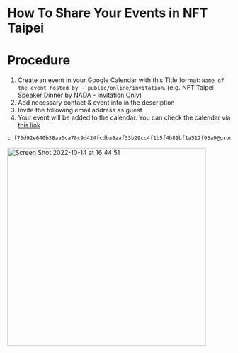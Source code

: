 # How To Share Your Events in NFT Taipei

# Procedure
1. Create an event in your Google Calendar with this Title format: `Name of the event hosted by - public/online/invitation`. (e.g. NFT Taipei Speaker Dinner by NADA - Invitation Only)
2. Add necessary contact & event info in the description
3. Invite the following email address as guest
4. Your event will be added to the calendar. You can check the calendar via [this link](https://calendar.google.com/calendar/u/0/embed?src=c_f73d92e640b38aa0ca78c9d424fcdba8aaf33b29cc4f1b5f4b81bf1a512f93a9@group.calendar.google.com&ctz=Asia/Taipei&dates=20221209/20221218&showDate=0&mode=AGENDA&showTitle=0&showNav=0&showTabs=0&showCalendars=0)

```email
c_f73d92e640b38aa0ca78c9d424fcdba8aaf33b29cc4f1b5f4b81bf1a512f93a9@group.calendar.google.com
```
<img width="448" alt="Screen Shot 2022-10-14 at 16 44 51" src="https://user-images.githubusercontent.com/8611874/195804333-ac5bb7f8-71ab-4e39-b1f1-3be29b5eec3a.png">
